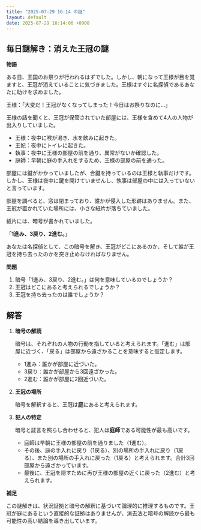 ```yaml
---
title: "2025-07-29 16:14 の謎"
layout: default
date: 2025-07-29 16:14:00 +0900
---
```

## 毎日謎解き：消えた王冠の謎

**物語**

ある日、王国のお祭りが行われるはずでした。しかし、朝になって王様が目を覚ますと、王冠が消えていることに気づきました。王様はすぐに名探偵であるあなたに助けを求めました。

王様：「大変だ！王冠がなくなってしまった！今日はお祭りなのに…」

王様の話を聞くと、王冠が保管されていた部屋には、王様を含めて4人の人物が出入りしていました。

*   王様：夜中に喉が渇き、水を飲みに起きた。
*   王妃：夜中にトイレに起きた。
*   執事：夜中に王様の部屋の前を通り、異常がないか確認した。
*   庭師：早朝に庭の手入れをするため、王様の部屋の前を通った。

部屋には鍵がかかっていましたが、合鍵を持っているのは王様と執事だけです。しかし、王様は夜中に鍵を開けていませんし、執事は部屋の中には入っていないと言っています。

部屋を調べると、窓は閉まっており、誰かが侵入した形跡はありません。また、王冠が置かれていた場所には、小さな紙片が落ちていました。

紙片には、暗号が書かれていました。

「**1進み、3戻り、2進む。**」

あなたは名探偵として、この暗号を解き、王冠がどこにあるのか、そして誰が王冠を持ち去ったのかを突き止めなければなりません。

**問題**

1.  暗号「1進み、3戻り、2進む。」は何を意味しているのでしょうか？
2.  王冠はどこにあると考えられるでしょうか？
3.  王冠を持ち去ったのは誰でしょうか？

## 解答

1.  **暗号の解読**

    暗号は、それぞれの人物の行動を指していると考えられます。「進む」は部屋に近づく、「戻る」は部屋から遠ざかることを意味すると仮定します。

    *   1進み：誰かが部屋に近づいた。
    *   3戻り：誰かが部屋から3回遠ざかった。
    *   2進む：誰かが部屋に2回近づいた。
2.  **王冠の場所**

    暗号を解釈すると、王冠は**庭**にあると考えられます。
3.  **犯人の特定**

    暗号と証言を照らし合わせると、犯人は**庭師**である可能性が最も高いです。

    *   庭師は早朝に王様の部屋の前を通りました（1進む）。
    *   その後、庭の手入れに戻り（1戻る）、別の場所の手入れに戻り（1戻る）、また別の場所の手入れに戻った（1戻る）と考えられます。合計3回部屋から遠ざかっています。
    *   最後に、王冠を隠すために再び王様の部屋の近くに戻った（2進む）と考えられます。

**補足**

この謎解きは、状況証拠と暗号の解釈に基づいて論理的に推理するものです。王冠が庭にあるという直接的な証拠はありませんが、消去法と暗号の解読から最も可能性の高い結論を導き出しています。
